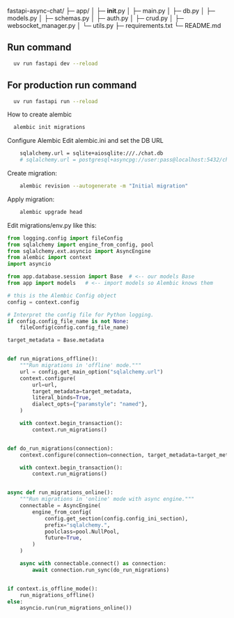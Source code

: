 fastapi-async-chat/
├─ app/
│  ├─ __init__.py
│  ├─ main.py
│  ├─ db.py
│  ├─ models.py
│  ├─ schemas.py
│  ├─ auth.py
│  ├─ crud.py
│  ├─ websocket_manager.py
│  └─ utils.py
├─ requirements.txt
└─ README.md


## Run command
```bash
  uv run fastapi dev --reload
```
## For production run command
```bash
  uv run fastapi run --reload
```


How to create alembic
```bash
  alembic init migrations
```
Configure Alembic
Edit alembic.ini and set the DB URL
```bash
    sqlalchemy.url = sqlite+aiosqlite:///./chat.db
    # sqlalchemy.url = postgresql+asyncpg://user:pass@localhost:5432/chatdb
```
Create migration:
```bash
    alembic revision --autogenerate -m "Initial migration"
```
Apply migration:
```bash
    alembic upgrade head
```

Edit migrations/env.py like this:
```python
from logging.config import fileConfig
from sqlalchemy import engine_from_config, pool
from sqlalchemy.ext.asyncio import AsyncEngine
from alembic import context
import asyncio

from app.database.session import Base  # <-- our models Base
from app import models   # <-- import models so Alembic knows them

# this is the Alembic Config object
config = context.config

# Interpret the config file for Python logging.
if config.config_file_name is not None:
    fileConfig(config.config_file_name)

target_metadata = Base.metadata


def run_migrations_offline():
    """Run migrations in 'offline' mode."""
    url = config.get_main_option("sqlalchemy.url")
    context.configure(
        url=url,
        target_metadata=target_metadata,
        literal_binds=True,
        dialect_opts={"paramstyle": "named"},
    )

    with context.begin_transaction():
        context.run_migrations()


def do_run_migrations(connection):
    context.configure(connection=connection, target_metadata=target_metadata)

    with context.begin_transaction():
        context.run_migrations()


async def run_migrations_online():
    """Run migrations in 'online' mode with async engine."""
    connectable = AsyncEngine(
        engine_from_config(
            config.get_section(config.config_ini_section),
            prefix="sqlalchemy.",
            poolclass=pool.NullPool,
            future=True,
        )
    )

    async with connectable.connect() as connection:
        await connection.run_sync(do_run_migrations)


if context.is_offline_mode():
    run_migrations_offline()
else:
    asyncio.run(run_migrations_online())
```
